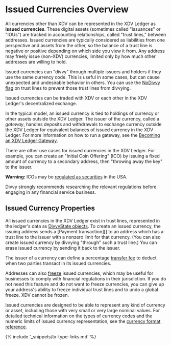 # Issued Currencies Overview

All currencies other than XDV can be represented in the XDV Ledger as **issued currencies**. These digital assets (sometimes called "issuances" or "IOUs") are tracked in accounting relationships, called "trust lines," between addresses. Issued currencies are typically considered as liabilities from one perspective and assets from the other, so the balance of a trust line is negative or positive depending on which side you view it from. Any address may freely issue (non-XDV) currencies, limited only by how much other addresses are willing to hold.

Issued currencies can "divvy" through multiple issuers and holders if they use the same currency code. This is useful in some cases, but can cause unexpected and undesirable behavior in others. You can use the [NoDivvy flag](divvying.html) on trust lines to prevent those trust lines from divvying.

Issued currencies can be traded with XDV or each other in the XDV Ledger's decentralized exchange.

In the typical model, an issued currency is tied to holdings of currency or other assets outside the XDV Ledger. The issuer of the currency, called a _gateway_, handles deposits and withdrawals to exchange currency outside the XDV Ledger for equivalent balances of issued currency in the XDV Ledger. For more information on how to run a gateway, see the [Becoming an XDV Ledger Gateway](become-an-xdv-ledger-gateway.html).

There are other use cases for issued currencies in the XDV Ledger. For example, you can create an "Initial Coin Offering" (ICO) by issuing a fixed amount of currency to a secondary address, then "throwing away the key" to the issuer.

**Warning:** ICOs may be [regulated as securities](https://www.sec.gov/oiea/investor-alerts-and-bulletins/ib_coinofferings) in the USA.

Divvy strongly recommends researching the relevant regulations before engaging in any financial service business.

## Issued Currency Properties

All issued currencies in the XDV Ledger exist in trust lines, represented in the ledger's data as [DivvyState objects](divvystate.html). To create an issued currency, the issuing address sends a [Payment transaction][] to an address which has a trust line to the issuer with a nonzero limit for that currency. (You can also create issued currency by divvying "through" such a trust line.) You can erase issued currency by sending it back to the issuer.

The issuer of a currency can define a percentage [transfer fee](transfer-fees.html) to deduct when two parties transact in its issued currencies.

Addresses can also [freeze](freezes.html) issued currencies, which may be useful for businesses to comply with financial regulations in their jurisdiction. If you do not need this feature and do not want to freeze currencies, you can give up your address's ability to freeze individual trust lines and to undo a global freeze. XDV cannot be frozen.

Issued currencies are designed to be able to represent any kind of currency or asset, including those with very small or very large nominal values. For detailed technical information on the types of currency codes and the numeric limits of issued currency representation, see the [currency format reference](currency-formats.html).

{% include '_snippets/tx-type-links.md' %}
